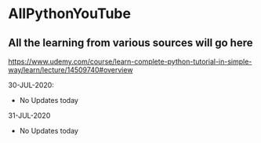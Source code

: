 # AllPythonYouTube
## All the learning from various sources will go here

https://www.udemy.com/course/learn-complete-python-tutorial-in-simple-way/learn/lecture/14509740#overview

30-JUL-2020: 
  - No Updates today
  
31-JUL-2020
  - No Updates today

